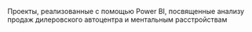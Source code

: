 Проекты, реализованные с помощью Power BI, посвященные анализу продаж дилеровского автоцентра и ментальным расстройствам
